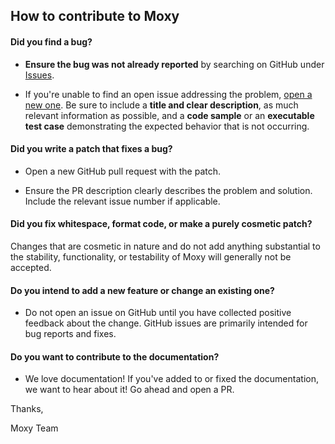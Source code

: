 ## How to contribute to Moxy

#### **Did you find a bug?**

* **Ensure the bug was not already reported** by searching on GitHub under [Issues](https://github.com/roscopeco/moxy/issues).

* If you're unable to find an open issue addressing the problem, [open a new one](https://github.com/roscopeco/moxy/issues/new). Be sure to include a **title and clear description**, as much relevant information as possible, and a **code sample** or an **executable test case** demonstrating the expected behavior that is not occurring.

#### **Did you write a patch that fixes a bug?**

* Open a new GitHub pull request with the patch.

* Ensure the PR description clearly describes the problem and solution. Include the relevant issue number if applicable.

#### **Did you fix whitespace, format code, or make a purely cosmetic patch?**

Changes that are cosmetic in nature and do not add anything substantial to the stability, functionality, or testability of Moxy will generally not be accepted.

#### **Do you intend to add a new feature or change an existing one?**

* Do not open an issue on GitHub until you have collected positive feedback about the change. GitHub issues are primarily intended for bug reports and fixes.

#### **Do you want to contribute to the documentation?**

* We love documentation! If you've added to or fixed the documentation, we want to hear about it! Go ahead and open a PR.

Thanks,

Moxy Team
